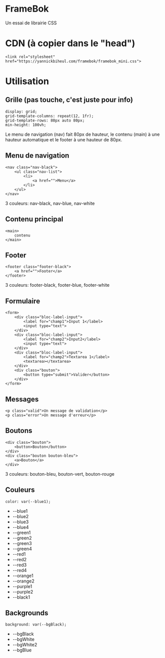 # FrameBok
Un essai de librairie CSS 
# CDN (à copier dans le "head")
    <link rel="stylesheet" href="https://yannickbiheul.com/framebok/framebok_mini.css">
# Utilisation
## Grille (pas touche, c'est juste pour info)
    display: grid;
    grid-template-columns: repeat(12, 1fr);
    grid-template-rows: 80px auto 80px;
    min-height: 100vh;
Le menu de navigation (nav) fait 80px de hauteur, le contenu (main) à une hauteur automatique et le footer à une hauteur de 80px.
## Menu de navigation
    <nav class="nav-black">
        <ul class="nav-list">
            <li>
                <a href="">Menu</a>
            </li>
        </ul>
    </nav>
3 couleurs: nav-black, nav-blue, nav-white
## Contenu principal
    <main>
        contenu
    </main>
## Footer
    <footer class="footer-black">
        <a href="">Footer</a>
    </footer>
3 couleurs: footer-black, footer-blue, footer-white
## Formulaire
    <form>
        <div class="bloc-label-input">
            <label for="champ1">Input 1</label>
            <input type="text">
        </div>
        <div class="bloc-label-input">
            <label for="champ2">Input2</label>
            <input type="text">
        </div>
        <div class="bloc-label-input">
            <label for="champ2">Textarea 1</label>
            <textarea></textarea>
        </div>
        <div class="bouton">
            <button type="submit">Valider</button>
        </div>
    </form>
## Messages
    <p class="valid">Un message de validation</p>
    <p class="error">Un message d'erreur</p>
## Boutons
    <div class="bouton">
        <button>Bouton</button>
    </div>
    <div class="bouton bouton-bleu">
        <a>Bouton</a>
    </div>
3 couleurs: bouton-bleu, bouton-vert, bouton-rouge
## Couleurs
    color: var(--blue1);
* --blue1
* --blue2
* --blue3
* --blue4
* --green1
* --green2
* --green3
* --green4
* --red1
* --red2
* --red3
* --red4
* --orange1
* --orange2
* --purple1
* --purple2
* --black1
## Backgrounds
    background: var(--bgBlack);
* --bgBlack
* --bgWhite
* --bgWhite2
* --bgBlue
